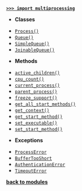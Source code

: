 [**`>>> import multiprocessing`**](/modules/multiprocessing/)

- **Classes**

* [`Process()`](/modules/multiprocessing/Process/)
* [`Queue()`](/modules/multiprocessing/Queue/)
* [`SimpleQueue()`](/modules/multiprocessing/SimpleQueue/)
* [`JoinableQueue()`](/modules/multiprocessing/JoinableQueue/)

- **Methods**

* [`active_children()`](/modules/multiprocessing/active_children.md)
* [`cpu_count()`](/modules/multiprocessing/cpu_count.md)
* [`current_process()`](/modules/multiprocessing/current_process.md)
* [`parent_process()`](/modules/multiprocessing/parent_process.md)
* [`freeze_support()`](/modules/multiprocessing/freeze_support.md)
* [`get_all_start_methods()`](/modules/multiprocessing/get_all_start_methods.md)
* [`get_context()`](/modules/multiprocessing/get_context.md)
* [`get_start_method()`](/modules/multiprocessing/get_start_method.md)
* [`set_executable()`](/modules/multiprocessing/set_executable.md)
* [`set_start_method()`](/modules/multiprocessing/set_start_method.md)

- **Exceptions**

* [`ProcessError`](/modules/multiprocessing/ProcessError.md)
* [`BufferTooShort`](/modules/multiprocessing/BufferTooShort.md)
* [`AuthenticationError`](/modules/multiprocessing/AuthenticationError.md)
* [`TimeoutError`](/modules/multiprocessing/TimeoutError.md)

[**back to modules**](/modules/)
